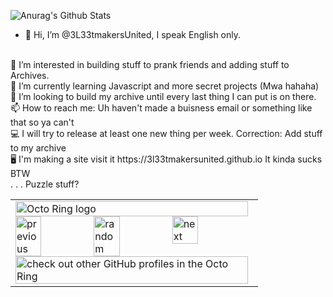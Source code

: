 ![Anurag's Github Stats](https://github-readme-stats.vercel.app/api?username=3L33tmakersUnited&show_icons=true&theme=tokyonight)
<br>
- 👋 Hi, I’m @3L33tmakersUnited, I speak English only.
<br>
 👀 I’m interested in building stuff to prank friends and adding stuff to Archives. 
<br>
 🌱 I’m currently learning Javascript and more secret projects (Mwa hahaha)
<br>
 💞️ I’m looking to build my archive until every last thing I can put is on there. 
<br>
 📫 How to reach me: Uh haven't made a buisness email or something like that so ya can't
<br>
 💻 I will try to release at least one new thing per week. Correction: Add stuff to my archive
<br>
 🖥 I'm making a site visit it https://3l33tmakersunited.github.io It kinda sucks BTW
<br>
  . . . Puzzle stuff?
<br>
<!---
3L33tmakersUnited/3L33tmakersUnited is a ✨ special ✨ repository because its `README.md` (this file) appears on your GitHub profile.
You can click the Preview link to take a look at your changes.
--->
<table><tbody><tr><td><a href="https://octo-ring.com/"><img src="https://octo-ring.com/static/img/widget/top.png" width="99%" alt="Octo Ring logo" align="top"></a><br><a href="https://octo-ring.com/p/3L33tmakersUnited/prev"><img src="https://octo-ring.com/static/img/widget/prev.png" width="33%" alt="previous" align="top" title="previous profile"></a><a href="https://octo-ring.com/p/3L33tmakersUnited/random"><img src="https://octo-ring.com/static/img/widget/random.png" width="33%" alt="random" align="top" title="random profile"></a><a href="https://octo-ring.com/p/3L33tmakersUnited/next"><img src="https://octo-ring.com/static/img/widget/next.png" width="33%" alt="next" align="top" title="next profile"></a><br><a href="https://octo-ring.com/"><img src="https://octo-ring.com/static/img/widget/bottom.png" width="99%" alt="check out other GitHub profiles in the Octo Ring" align="top"></a></td></tr></tbody></table>
